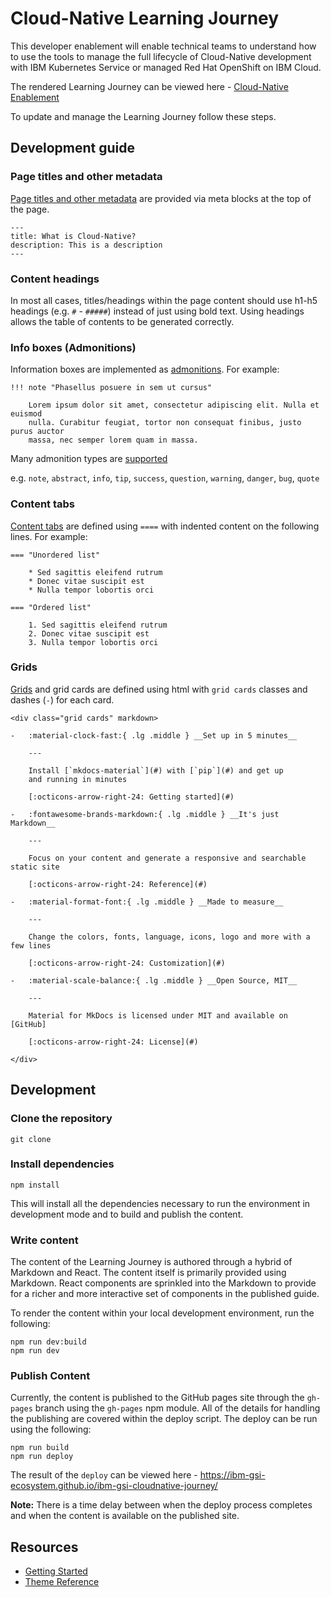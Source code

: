 # Cloud-Native Learning Journey

This developer enablement will enable technical teams to understand how to use the tools to manage the full
lifecycle of Cloud-Native development with IBM Kubernetes Service or managed Red Hat OpenShift on IBM Cloud.

The rendered Learning Journey can be viewed here - [Cloud-Native Enablement](https://ibm-gsi-ecosystem.github.io/ibm-gsi-cloudnative-journey/)

To update and manage the Learning Journey follow these steps.

## Development guide

### Page titles and other metadata

[Page titles and other metadata](https://squidfunk.github.io/mkdocs-material/reference/#usage) are provided via meta blocks at the top of the page.

```
---
title: What is Cloud-Native?
description: This is a description
---
```

### Content headings

In most all cases, titles/headings within the page content should use h1-h5 headings (e.g. `#` - `#####`) instead of just using bold text. Using headings allows the table of contents to be generated correctly.

### Info boxes (Admonitions)

Information boxes are implemented as [admonitions](https://squidfunk.github.io/mkdocs-material/reference/admonitions/#usage). For example:

```
!!! note "Phasellus posuere in sem ut cursus"

    Lorem ipsum dolor sit amet, consectetur adipiscing elit. Nulla et euismod
    nulla. Curabitur feugiat, tortor non consequat finibus, justo purus auctor
    massa, nec semper lorem quam in massa.
```

Many admonition types are [supported](https://squidfunk.github.io/mkdocs-material/reference/admonitions/#supported-types)

e.g. `note`, `abstract`, `info`, `tip`, `success`, `question`, `warning`, `danger`, `bug`, `quote`

### Content tabs

[Content tabs](https://squidfunk.github.io/mkdocs-material/reference/content-tabs/#usage) are defined using `====` with indented content on the following lines. For example:

```
=== "Unordered list"

    * Sed sagittis eleifend rutrum
    * Donec vitae suscipit est
    * Nulla tempor lobortis orci

=== "Ordered list"

    1. Sed sagittis eleifend rutrum
    2. Donec vitae suscipit est
    3. Nulla tempor lobortis orci
```

### Grids

[Grids](https://squidfunk.github.io/mkdocs-material/reference/grids/#usage) and grid cards are defined using html with `grid cards` classes and dashes (`-`) for each card.

```
<div class="grid cards" markdown>

-   :material-clock-fast:{ .lg .middle } __Set up in 5 minutes__

    ---

    Install [`mkdocs-material`](#) with [`pip`](#) and get up
    and running in minutes

    [:octicons-arrow-right-24: Getting started](#)

-   :fontawesome-brands-markdown:{ .lg .middle } __It's just Markdown__

    ---

    Focus on your content and generate a responsive and searchable static site

    [:octicons-arrow-right-24: Reference](#)

-   :material-format-font:{ .lg .middle } __Made to measure__

    ---

    Change the colors, fonts, language, icons, logo and more with a few lines

    [:octicons-arrow-right-24: Customization](#)

-   :material-scale-balance:{ .lg .middle } __Open Source, MIT__

    ---

    Material for MkDocs is licensed under MIT and available on [GitHub]

    [:octicons-arrow-right-24: License](#)

</div>
```

## Development

### Clone the repository

```
git clone
```

### Install dependencies

```
npm install
```

This will install all the dependencies necessary to run the environment in development mode
and to build and publish the content.

### Write content

The content of the Learning Journey is authored through a hybrid of Markdown and
 React. The content
itself is primarily provided using Markdown. React components are sprinkled into the Markdown to
provide for a richer and more interactive set of components in the published guide.

To render the content within your local development environment, run the following:

```
npm run dev:build
npm run dev
```

### Publish Content

Currently, the content is published to the GitHub pages site through the `gh-pages` branch
using the `gh-pages` npm module. All of the details for handling the publishing are covered within
the deploy script. The deploy can be run using the following:

```
npm run build
npm run deploy
```

The result of the `deploy` can be viewed here - https://ibm-gsi-ecosystem.github.io/ibm-gsi-cloudnative-journey/

**Note:** There is a time delay between when the deploy process completes and when the
content is available on the published site.

## Resources

- [Getting Started](https://www.mkdocs.org/getting-started/)
- [Theme Reference](https://squidfunk.github.io/mkdocs-material/reference/)
